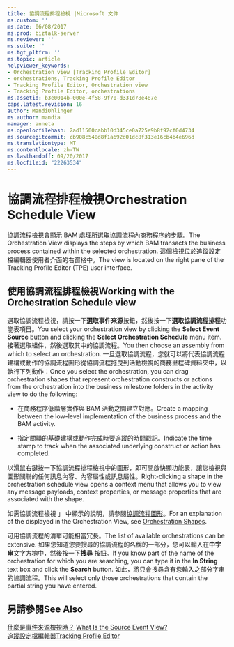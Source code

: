 ```yaml
---
title: 協調流程排程檢視 |Microsoft 文件
ms.custom: ''
ms.date: 06/08/2017
ms.prod: biztalk-server
ms.reviewer: ''
ms.suite: ''
ms.tgt_pltfrm: ''
ms.topic: article
helpviewer_keywords:
- Orchestration view [Tracking Profile Editor]
- orchestrations, Tracking Profile Editor
- Tracking Profile Editor, Orchestration view
- Tracking Profile Editor, orchestrations
ms.assetid: b3e0014b-000e-4f58-9f70-d331d78e487e
caps.latest.revision: 16
author: MandiOhlinger
ms.author: mandia
manager: anneta
ms.openlocfilehash: 2ad11500cabb10d345ce0a725e9b8f92cf0d4734
ms.sourcegitcommit: cb908c540d8f1a692d01dc8f313e16cb4b4e696d
ms.translationtype: MT
ms.contentlocale: zh-TW
ms.lasthandoff: 09/20/2017
ms.locfileid: "22263534"
---
```

# <a name="orchestration-schedule-view"></a><span data-ttu-id="1d9a5-102">協調流程排程檢視</span><span class="sxs-lookup"><span data-stu-id="1d9a5-102">Orchestration Schedule View</span></span>
<span data-ttu-id="1d9a5-103">協調流程檢視會顯示 BAM 處理所選取協調流程內商務程序的步驟。</span><span class="sxs-lookup"><span data-stu-id="1d9a5-103">The Orchestration View displays the steps by which BAM transacts the business process contained within the selected orchestration.</span></span> <span data-ttu-id="1d9a5-104">這個檢視位於追蹤設定檔編輯器使用者介面的右窗格中。</span><span class="sxs-lookup"><span data-stu-id="1d9a5-104">The view is located on the right pane of the Tracking Profile Editor (TPE) user interface.</span></span>  
  
## <a name="working-with-the-orchestration-schedule-view"></a><span data-ttu-id="1d9a5-105">使用協調流程排程檢視</span><span class="sxs-lookup"><span data-stu-id="1d9a5-105">Working with the Orchestration Schedule view</span></span>  
 <span data-ttu-id="1d9a5-106">選取協調流程檢視，請按一下**選取事件來源**按鈕，然後按一下**選取協調流程排程**功能表項目。</span><span class="sxs-lookup"><span data-stu-id="1d9a5-106">You select your orchestration view by clicking the **Select Event Source** button and clicking the **Select Orchestration Schedule** menu item.</span></span> <span data-ttu-id="1d9a5-107">接著選取組件，然後選取其中的協調流程。</span><span class="sxs-lookup"><span data-stu-id="1d9a5-107">You then choose an assembly from which to select an orchestration.</span></span> <span data-ttu-id="1d9a5-108">一旦選取協調流程，您就可以將代表協調流程建構或動作的協調流程圖形從協調流程拖曳到活動檢視的商務里程碑資料夾中，以執行下列動作：</span><span class="sxs-lookup"><span data-stu-id="1d9a5-108">Once you select the orchestration, you can drag orchestration shapes that represent orchestration constructs or actions from the orchestration into the business milestone folders in the activity view to do the following:</span></span>  
  
-   <span data-ttu-id="1d9a5-109">在商務程序低階層實作與 BAM 活動之間建立對應。</span><span class="sxs-lookup"><span data-stu-id="1d9a5-109">Create a mapping between the low-level implementation of the business process and the BAM activity.</span></span>  
  
-   <span data-ttu-id="1d9a5-110">指定關聯的基礎建構或動作完成時要追蹤的時間戳記。</span><span class="sxs-lookup"><span data-stu-id="1d9a5-110">Indicate the time stamp to track when the associated underlying construct or action has completed.</span></span>  
  
 <span data-ttu-id="1d9a5-111">以滑鼠右鍵按一下協調流程排程檢視中的圖形，即可開啟快顯功能表，讓您檢視與圖形關聯的任何訊息內容、內容屬性或訊息屬性。</span><span class="sxs-lookup"><span data-stu-id="1d9a5-111">Right-clicking a shape in the orchestration schedule view opens a context menu that allows you to view any message payloads, context properties, or message properties that are associated with the shape.</span></span>  
  
 <span data-ttu-id="1d9a5-112">如需協調流程檢視 」 中顯示的說明，請參閱[協調流程圖形](../core/orchestration-shapes.md)。</span><span class="sxs-lookup"><span data-stu-id="1d9a5-112">For an explanation of the displayed in the Orchestration View, see [Orchestration Shapes](../core/orchestration-shapes.md).</span></span>  
  
 <span data-ttu-id="1d9a5-113">可用協調流程的清單可能相當冗長。</span><span class="sxs-lookup"><span data-stu-id="1d9a5-113">The list of available orchestrations can be extensive.</span></span> <span data-ttu-id="1d9a5-114">如果您知道您要搜尋的協調流程的名稱的一部分，您可以輸入在**中字串**文字方塊中，然後按一下**搜尋** 按鈕。</span><span class="sxs-lookup"><span data-stu-id="1d9a5-114">If you know part of the name of the orchestration for which you are searching, you can type it in the **In String** text box and click the **Search** button.</span></span> <span data-ttu-id="1d9a5-115">如此，將只會搜尋含有您輸入之部分字串的協調流程。</span><span class="sxs-lookup"><span data-stu-id="1d9a5-115">This will select only those orchestrations that contain the partial string you have entered.</span></span>  
  
## <a name="see-also"></a><span data-ttu-id="1d9a5-116">另請參閱</span><span class="sxs-lookup"><span data-stu-id="1d9a5-116">See Also</span></span>  
 <span data-ttu-id="1d9a5-117">[什麼是事件來源檢視時？](../core/what-is-the-source-event-view.md) </span><span class="sxs-lookup"><span data-stu-id="1d9a5-117">[What Is the Source Event View?](../core/what-is-the-source-event-view.md) </span></span>  
 [<span data-ttu-id="1d9a5-118">追蹤設定檔編輯器</span><span class="sxs-lookup"><span data-stu-id="1d9a5-118">Tracking Profile Editor</span></span>](../core/tracking-profile-editor.md)